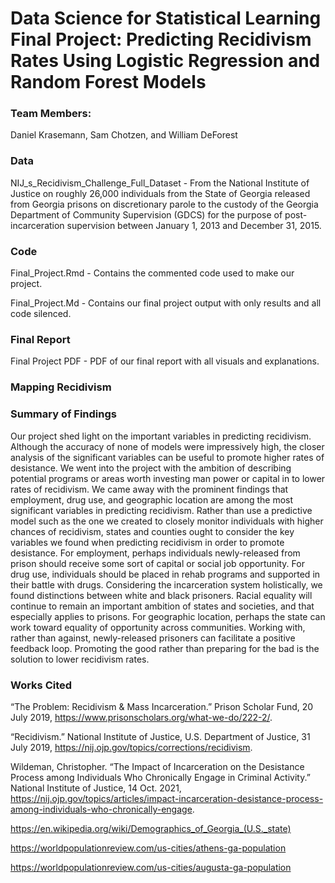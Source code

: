 # Data Science for Statistical Learning Final Project: **Predicting Recidivism Rates Using Logistic Regression and Random Forest Models**

### **Team Members:**

Daniel Krasemann, Sam Chotzen, and William DeForest

### **Data**

NIJ_s_Recidivism_Challenge_Full_Dataset - From the National Institute of Justice on roughly 26,000 individuals from the State of Georgia released from Georgia prisons on discretionary parole to the custody of the Georgia Department of Community Supervision (GDCS) for the purpose of post-incarceration supervision between January 1, 2013 and December 31, 2015.

### **Code**

Final_Project.Rmd - Contains the commented code used to make our project. 

Final_Project.Md - Contains our final project output with only results and all code silenced.

### **Final Report**

Final Project PDF - PDF of our final report with all visuals and explanations.

### **Mapping Recidivism**



### **Summary of Findings**

Our project shed light on the important variables in predicting recidivism. Although the accuracy of none of models were impressively high, the closer analysis of the significant variables can be useful to promote higher rates of desistance. We went into the project with the ambition of describing potential programs or areas worth investing man power or capital in to lower rates of recidivism. We came away with the prominent findings that employment, drug use, and geographic location are among the most significant variables in predicting recidivism. Rather than use a predictive model such as the one we created to closely monitor individuals with higher chances of recidivism, states and counties ought to consider the key variables we found when predicting recidivism in order to promote desistance. For employment, perhaps individuals newly-released from prison should receive some sort of capital or social job opportunity. For drug use, individuals should be placed in rehab programs and supported in their battle with drugs. Considering the incarceration system holistically, we found distinctions between white and black prisoners. Racial equality will continue to remain an important ambition of states and societies, and that especially applies to prisons. For geographic location, perhaps the state can work toward equality of opportunity across communities. Working with, rather than against, newly-released prisoners can facilitate a positive feedback loop. Promoting the good rather than preparing for the bad is the solution to lower recidivism rates.

### **Works Cited**

“The Problem: Recidivism & Mass Incarceration.” Prison Scholar Fund, 20 July 2019, https://www.prisonscholars.org/what-we-do/222-2/.

“Recidivism.” National Institute of Justice, U.S. Department of Justice, 31 July 2019, https://nij.ojp.gov/topics/corrections/recidivism.

Wildeman, Christopher. “The Impact of Incarceration on the Desistance Process among Individuals Who Chronically Engage in Criminal Activity.” National Institute of Justice, 14 Oct. 2021, https://nij.ojp.gov/topics/articles/impact-incarceration-desistance-process-among-individuals-who-chronically-engage. 

https://en.wikipedia.org/wiki/Demographics_of_Georgia_(U.S._state)

https://worldpopulationreview.com/us-cities/athens-ga-population

https://worldpopulationreview.com/us-cities/augusta-ga-population

